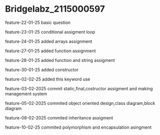 # Bridgelabz_2115000597
feature-22-01-25 basic question 

feature-23-01-25  conditional assigment  loop 

feature-24-01-25 added  arrays assignment

feature-27-01-25 added function assignment

feature-28-01-25 added function and string assigment

feature-30-01-25 added  constructor

feature-02-02-25 added this keyword use

feature-03-02-2025 commit static,final,costructor assigment and making management system

feature-05-02-2025 commited object oriented design,class diagram,block diagram

 feature-08-02-2025 commited inheritance assigment

  feature-10-02-25 commited polymorphism and encapsulation asingment
